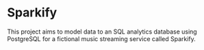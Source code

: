 # Sparkify
This project aims to model data to an SQL analytics database using PostgreSQL for a fictional music streaming service called Sparkify.
